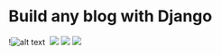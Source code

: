 # Build any blog with Django
!![alt text](https//imgur.com/e5NbjlE)
<img src:="https//imgur.com/e5NbjlE">
<img src="https://imgur.com/dyXj0rr">
<img src="https://imgur.com/scCeesf">
<img src="https://imgur.com/zwE4B5H">
